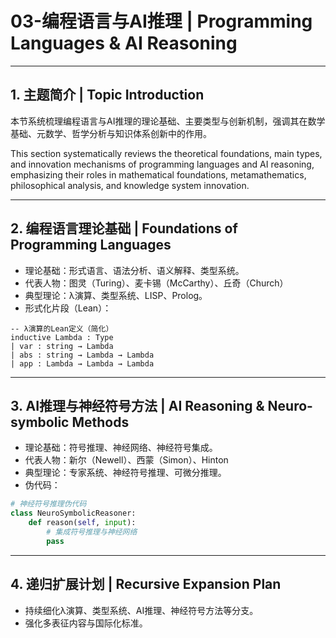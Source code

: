 # 03-编程语言与AI推理 | Programming Languages & AI Reasoning

---

## 1. 主题简介 | Topic Introduction

本节系统梳理编程语言与AI推理的理论基础、主要类型与创新机制，强调其在数学基础、元数学、哲学分析与知识体系创新中的作用。

This section systematically reviews the theoretical foundations, main types, and innovation mechanisms of programming languages and AI reasoning, emphasizing their roles in mathematical foundations, metamathematics, philosophical analysis, and knowledge system innovation.

---

## 2. 编程语言理论基础 | Foundations of Programming Languages

- 理论基础：形式语言、语法分析、语义解释、类型系统。
- 代表人物：图灵（Turing）、麦卡锡（McCarthy）、丘奇（Church）
- 典型理论：λ演算、类型系统、LISP、Prolog。
- 形式化片段（Lean）：

```lean
-- λ演算的Lean定义（简化）
inductive Lambda : Type
| var : string → Lambda
| abs : string → Lambda → Lambda
| app : Lambda → Lambda → Lambda
```

---

## 3. AI推理与神经符号方法 | AI Reasoning & Neuro-symbolic Methods

- 理论基础：符号推理、神经网络、神经符号集成。
- 代表人物：新尔（Newell）、西蒙（Simon）、Hinton
- 典型理论：专家系统、神经符号推理、可微分推理。
- 伪代码：

```python
# 神经符号推理伪代码
class NeuroSymbolicReasoner:
    def reason(self, input):
        # 集成符号推理与神经网络
        pass
```

---

## 4. 递归扩展计划 | Recursive Expansion Plan

- 持续细化λ演算、类型系统、AI推理、神经符号方法等分支。
- 强化多表征内容与国际化标准。
